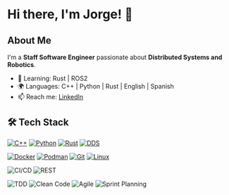 # Hi there, I'm Jorge! 👋

## About Me
I'm a **Staff Software Engineer** passionate about **Distributed Systems and Robotics**.  
- 🌱 Learning: Rust | ROS2
- 🌍 Languages: C++ | Python | Rust | English | Spanish 
- 📫 Reach me: [LinkedIn](https://www.linkedin.com/in/jsrivaya)
<!-- - 🔭 Working on: [Project]  -->

## 🛠️ Tech Stack
<!-- ### Languages -->
[![C++](https://img.shields.io/badge/-C++-00599C?logo=c%2B%2B&logoColor=white)](https://isocpp.org)
[![Python](https://img.shields.io/badge/-Python-3776AB?logo=python&logoColor=white)](https://www.python.org)
[![Rust](https://img.shields.io/badge/-Rust-000000?logo=rust&logoColor=white)](https://www.rust-lang.org)
[![DDS](https://img.shields.io/badge/-DDS-314FAD?logo=protocol&logoColor=white)](https://www.omg.org/dds/)

<!-- ### Tools & Platforms -->
[![Docker](https://img.shields.io/badge/-Docker-2496ED?logo=docker&logoColor=white)](https://www.docker.com)
[![Podman](https://img.shields.io/badge/-Podman-892CA0?logo=podman&logoColor=white)](https://podman.io)
[![Git](https://img.shields.io/badge/-Git-F05032?logo=git&logoColor=white)](https://git-scm.com)
[![Linux](https://img.shields.io/badge/-Linux-FCC624?logo=linux&logoColor=black)](https://www.kernel.org)   

<!-- ### DevOps & APIs -->
![CI/CD](https://img.shields.io/badge/-CI/CD-000000?logo=gitlab&logoColor=white)
![REST](https://img.shields.io/badge/-REST-009688?logo=api&logoColor=white)

<!-- ### Methodologies -->
![TDD](https://img.shields.io/badge/TDD-Test__Driven__Development-0A7E8C)
![Clean Code](https://img.shields.io/badge/Clean__Code-Principles-42ba96)
![Agile](https://img.shields.io/badge/Agile-Scrum-F2A230)
![Sprint Planning](https://img.shields.io/badge/Sprint__Planning-Agile__Methodology-F2A230)

<!-- ## Top Languages here --
![Jorge's GitHub stats](https://github-readme-stats.vercel.app/api?username=JSRIVAYA&show_icons=true&theme=radical)
[![Top Langs](https://github-readme-stats.vercel.app/api/top-langs/?username=JSRIVAYA&layout=compact&show_icons=true&theme=radical)](https://github.com/JSRIVAYA/github-readme-stats)

<a href="https://github.com/jsrivaya/github-readme-stats">
  <img height=200 align="top" src="https://github-readme-stats.vercel.app/api?username=JSRIVAYA&show_icons=true&theme=dark" />
</a>
<a href="https://github.com/jsrivaya/convoychat">
  <img height=200 align="top" src="https://github-readme-stats.vercel.app/api/top-langs/?username=JSRIVAYA&layout=compact&show_icons=true&theme=dark&langs_count=8&card_width=320" />
</a>
-->
<!--
## Featured Projects
### [Project Name](link)
Brief description of what it does and tech used.

## Get in Touch
[LinkedIn](https://www.linkedin.com/in/jsrivaya) | [Portfolio](link)   
-->

<!--
**jsrivaya/jsrivaya** is a ✨ _special_ ✨ repository because its `README.md` (this file) appears on your GitHub profile.

Here are some ideas to get you started:

- 🔭 I’m currently working on ...
- 🌱 I’m currently learning ...
- 👯 I’m looking to collaborate on ...
- 🤔 I’m looking for help with ...
- 💬 Ask me about ...
- 📫 How to reach me: ...
- 😄 Pronouns: ...
- ⚡ Fun fact: ...
-->
